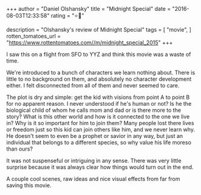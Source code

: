 +++
author = "Daniel Olshansky"
title = "Midnight Special"
date = "2016-08-03T12:33:58"
rating = "⭐🌟"

description = "Olshansky's review of Midnight Special"
tags = [
    "movie",
]
rotten_tomatoes_url = "https://www.rottentomatoes.com//m/midnight_special_2015"
+++

I saw this on a flight from SFO to YYZ and think this movie was a waste of time.

We're introduced to a bunch of characters we learn nothing about. There is little to no background on them, and absolutely no character development either. I felt disconnected from all of them and never seemed to care.

The plot is dry and simple: get the kid with visions from point A to point B for no apparent reason. I never understood if he's human or not? Is he the biological child of whom he calls mom and dad or is there more to the story? What is this other world and how is it connected to the one we live in? Why is it so important for him to join them? Many people lost there lives or freedom just so this kid can join others like him, and we never learn why. He doesn't seem to even be a prophet or savior in any way, but just an individual that belongs to a different species, so why value his life moreso than ours?

It was not suspenseful or intriguing in any sense. There was very little surprise because it was always clear how things would turn out in the end.

A couple cool scenes, raw ideas and nice visual effects from far from saving this movie.
